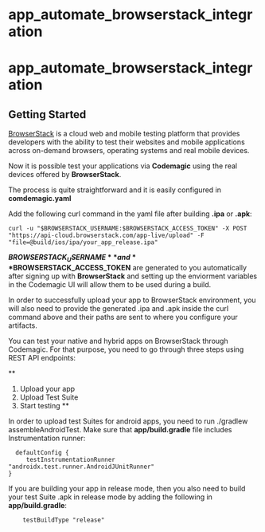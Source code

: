 # app_automate_browserstack_integration


# app_automate_browserstack_integration



## Getting Started

[BrowserStack](https://www.browserstack.com/) is a cloud web and mobile testing platform that provides developers with the ability to test their websites and mobile applications across on-demand browsers, operating systems and real mobile devices. 


Now it is possible test your applications via **Codemagic** using the real devices offered by **BrowserStack**. 




The process is quite straightforward and it is easily configured in **comdemagic.yaml** 




Add the following curl command in the yaml file after building **.ipa** or **.apk**:




```
curl -u "$BROWSERSTACK_USERNAME:$BROWSERSTACK_ACCESS_TOKEN" -X POST "https://api-cloud.browserstack.com/app-live/upload" -F "file=@build/ios/ipa/your_app_release.ipa"
```




**$BROWSERSTACK_USERNAME** and **$BROWSERSTACK_ACCESS_TOKEN** are generated to you automatically after signing up with **BrowserStack** and setting up the enviorment variables in the Codemagic UI will allow them to be used during a build.


In order to successfully upload your app to BrowserStack environment, you will also need to provide the generated .ipa and .apk inside the curl command above and their paths are sent to where you configure your artifacts.


You can test your native and hybrid apps on BrowserStack through Codemagic. For that purpose, you need to go through three steps using REST API endpoints:

**
1. Upload your app
2. Upload Test Suite
3. Start testing
**

In order to upload test Suites for android apps, you need to run ./gradlew assembleAndroidTest. Make sure that **app/build.gradle** file includes Instrumentation runner:

```
  defaultConfig {
     testInstrumentationRunner "androidx.test.runner.AndroidJUnitRunner"
}
```

If you are building your app in release mode, then you also need to build your test Suite .apk in release mode by adding the following in **app/build.gradle**:

```
    testBuildType "release"
```
